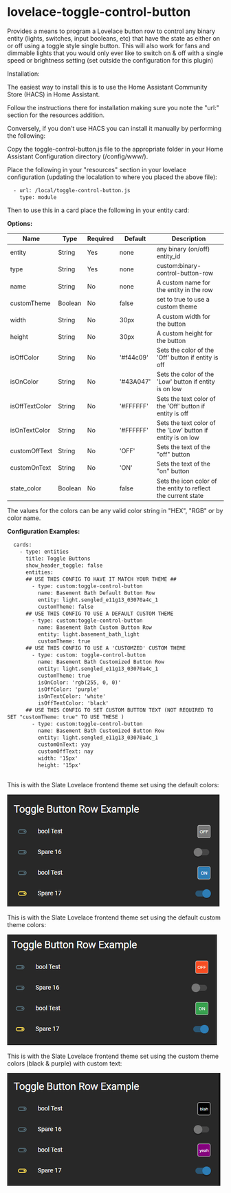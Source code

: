 # lovelace-toggle-control-button

Provides a means to program a Lovelace button row to control any binary entity (lights, switches, input booleans, etc) that have the state as either on or off using a toggle style single button. 
This will also work for fans and dimmable lights that you would only ever like to switch on & off with a single speed or brightness setting (set outside the configuration for this plugin)

Installation:

The easiest way to install this is to use the Home Assistant Community Store (HACS) in Home Assistant.

Follow the instructions there for installation making sure you note the "url:" section for the resources addition.


Conversely, if you don't use HACS you can install it manually by performing the following:

Copy the toggle-control-button.js file to the appropriate folder in your Home Assistant Configuration directory (/config/www/).

Place the following in your "resources" section in your lovelace configuration (updating the localation to where you placed the above file):

  ```
    - url: /local/toggle-control-button.js
      type: module
  ```
    
Then to use this in a card place the following in your entity card:


<b>Options:</b>

| Name | Type | Required | Default | Description |
| --- | --- | --- | --- | --- |
| entity | String | Yes | none | any binary (on/off) entity_id |
| type | String | Yes | none | custom:binary-control-button-row |
| name | String | No | none | A custom name for the entity in the row |
| customTheme | Boolean | No | false | set to true to use a custom theme |
| width | String | No | 30px | A custom width for the button |
| height | String | No | 30px | A custom height for the button |
| isOffColor | String | No | '#f44c09' | Sets the color of the 'Off' button if entity is off |
| isOnColor | String | No | '#43A047' | Sets the color of the 'Low' button if entity is on low |
| isOffTextColor | String | No | '#FFFFFF' | Sets the text color of the 'Off' button if entity is off |
| isOnTextColor | String | No | '#FFFFFF' | Sets the text color of the 'Low' button if entity is on low |
| customOffText | String | No | 'OFF' | Sets the text of the "off" button |
| customOnText | String | No | 'ON' | Sets the text of the "on" button |
| state_color | Boolean | No | false | Sets the icon color of the entity to reflect the current state |

The values for the colors can be any valid color string in "HEX", "RGB" or by color name.

<b>Configuration Examples:</b>
    
  ```
    cards:
      - type: entities
        title: Toggle Buttons
        show_header_toggle: false
        entities:
        ## USE THIS CONFIG TO HAVE IT MATCH YOUR THEME ##
          - type: custom:toggle-control-button
            name: Basement Bath Default Button Row
            entity: light.sengled_e11g13_03070a4c_1
            customTheme: false
        ## USE THIS CONFIG TO USE A DEFAULT CUSTOM THEME
          - type: custom:toggle-control-button
            name: Basement Bath Custom Button Row
            entity: light.basement_bath_light
            customTheme: true
        ## USE THIS CONFIG TO USE A 'CUSTOMZED' CUSTOM THEME
          - type: custom: toggle-control-button
            name: Basement Bath Customized Button Row
            entity: light.sengled_e11g13_03070a4c_1
            customTheme: true
            isOnColor: 'rgb(255, 0, 0)'
            isOffColor: 'purple'
            isOnTextColor: 'white'
            isOffTextColor: 'black'
        ## USE THIS CONFIG TO SET CUSTOM BUTTON TEXT (NOT REQUIRED TO SET "customTheme: true" TO USE THESE )
          - type: custom:toggle-control-button
            name: Basement Bath Customized Button Row
            entity: light.sengled_e11g13_03070a4c_1
            customOnText: yay
            customOffText: nay
            width: '15px'
            height: '15px'
            
  ```

This is with the Slate Lovelace frontend theme set using the default colors:

![Default](toggle_row_default.gif)


This is with the Slate Lovelace frontend theme set using the default custom theme colors:

![CustomDefault](toggle_row_custom_default.gif)


This is with the Slate Lovelace frontend theme set using the custom theme colors (black & purple) with custom text:

![CustomDefault](toggle_row_custom_text.gif)


